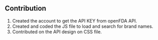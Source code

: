## Contribution

1. Created the account to get the API KEY from openFDA API.
2. Created and coded the JS file to load and search for brand names.
3. Contributed on the API design on CSS file.


